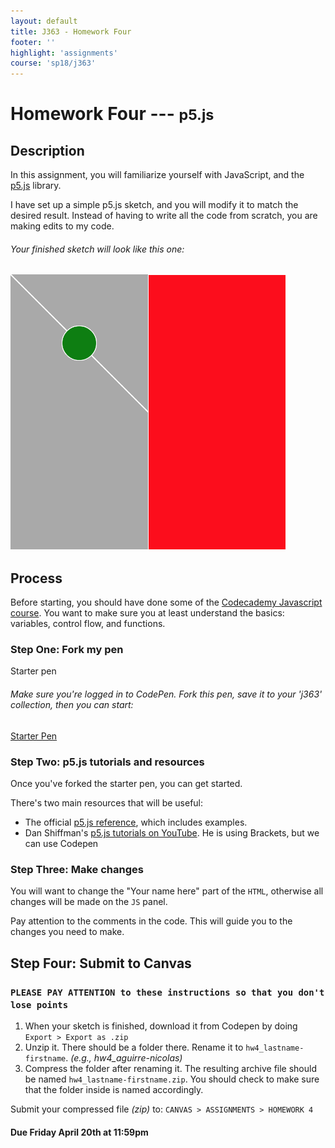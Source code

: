 ```yaml
---
layout: default
title: J363 - Homework Four
footer: ''
highlight: 'assignments'
course: 'sp18/j363'
---
```

# Homework Four --- <small>p5.js</small>
## Description
In this assignment, you will familiarize yourself with JavaScript, and the [p5.js](https://p5js.org/) library.

I have set up a simple p5.js sketch, and you will modify it to match the desired result. Instead of having to write all the code from scratch, you are making edits to my code.

<div class="card-block">
  <h6 class="card-text">Your finished sketch will look like this one:</h6>
  <img src="img/hw4-finished.png" alt="homework 4 finished" class="img-fluid">
</div>

## Process
Before starting, you should have done some of the [Codecademy Javascript course](https://www.codecademy.com/learn/learn-javascript). You want to make sure you at least understand the basics: variables, control flow, and functions.

### Step One: Fork my pen
<div class="card-block">
  <p class="card-text lead">Starter pen</p>
  <h6 class="card-text">Make sure you're logged in to CodePen. Fork this pen, save it to your 'j363' collection, then you can start:</h6>
  <a href="https://codepen.io/novonagu/pen/WzmGrZ" class="btn btn-primary" target="_blank">Starter Pen</a>
</div>

### Step Two: p5.js tutorials and resources
Once you've forked the starter pen, you can get started.

There's two main resources that will be useful:
 * The official [p5.js reference](https://p5js.org/reference/), which includes examples.
 * Dan Shiffman's [p5.js tutorials on YouTube](https://youtu.be/D1ELEeIs0j8). He is using Brackets, but we can use Codepen

### Step Three: Make changes
You will want to change the "Your name here" part of the `HTML`, otherwise all changes will be made on the `JS` panel.

Pay attention to the comments in the code. This will guide you to the changes you need to make.

## Step Four: Submit to Canvas
### `PLEASE PAY ATTENTION to these instructions so that you don't lose points`
1. When your sketch is finished, download it from Codepen by doing `Export > Export as .zip`
2. Unzip it. There should be a folder there. Rename it to `hw4_lastname-firstname`. _(e.g., hw4_aguirre-nicolas)_
3. Compress the folder after renaming it. The resulting archive file should be named `hw4_lastname-firstname.zip`. You should check to make sure that the folder inside is named accordingly.

Submit your compressed file _(zip)_ to: `CANVAS > ASSIGNMENTS > HOMEWORK 4`

#### **Due Friday April 20th at 11:59pm**